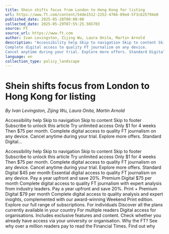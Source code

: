 ```yaml
---
title: Shein shifts focus from London to Hong Kong for listing
url: https://www.ft.com/content/54de1512-2252-4766-89e4-5f3c625794e8
published_date: 2025-05-28T00:00:00
collected_date: 2025-05-29T07:55:25.565703
source: Ft
source_url: https://www.ft.com
author: Ivan Levingston, Zijing Wu, Laura Onita, Martin Arnold
description: "Accessibility help Skip to navigation Skip to content Skip to footer Subscribe to unlock this article Try unlimited access Only $1 for 4 weeks Then $75 per month.
Complete digital access to quality FT journalism on any device.
Cancel anytime during your trial. Explore more offers. Standard Digital..."
language: en
collection_type: policy_landscape
---
```


# Shein shifts focus from London to Hong Kong for listing

*By Ivan Levingston, Zijing Wu, Laura Onita, Martin Arnold*

Accessibility help Skip to navigation Skip to content Skip to footer Subscribe to unlock this article Try unlimited access Only $1 for 4 weeks Then $75 per month.
Complete digital access to quality FT journalism on any device.
Cancel anytime during your trial. Explore more offers. Standard Digital...

Accessibility help Skip to navigation Skip to content Skip to footer Subscribe to unlock this article Try unlimited access Only $1 for 4 weeks Then $75 per month.
Complete digital access to quality FT journalism on any device.
Cancel anytime during your trial. Explore more offers. Standard Digital $45 per month Essential digital access to quality FT journalism on any device. Pay a year upfront and save 20%. Premium Digital $75 per month Complete digital access to quality FT journalism with expert analysis from industry leaders. Pay a year upfront and save 20%. Print + Premium Digital $79 per month Complete digital access to quality analysis and expert insights, complemented with our award-winning Weekend Print edition. Explore our full range of subscriptions. For individuals Discover all the plans currently available in your country For multiple readers Digital access for organisations. Includes exclusive features and content. Check whether you already have access via your university or organisation. Why the FT? See why over a million readers pay to read the Financial Times. Find out why